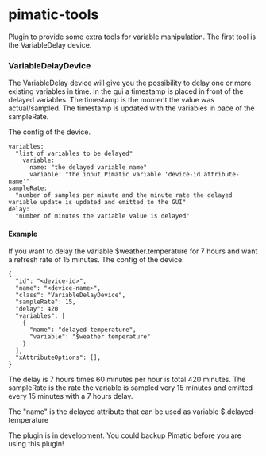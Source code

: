 # pimatic-tools
Plugin to provide some extra tools for variable manipulation.
The first tool is the VariableDelay device.

### VariableDelayDevice

The VariableDelay device will give you the possibility to delay one or more existing variables in time.
In the gui a timestamp is placed in front of the delayed variables. The timestamp is the moment the value was actual/sampled. The timestamp is updated with the variables in pace of the sampleRate. 

The config of the device.
```
variables:
  "list of variables to be delayed"
    variable:
      name: "the delayed variable name"
      variable: "the input Pimatic variable 'device-id.attribute-name'"
sampleRate:
  "number of samples per minute and the minute rate the delayed variable update is updated and emitted to the GUI"
delay:
  "number of minutes the variable value is delayed"
```

#### Example
If you want to delay the variable $weather.temperature for 7 hours and want a refresh rate of 15 minutes.
The config of the device:

```
{
  "id": "<device-id>",
  "name": "<device-name>",
  "class": "VariableDelayDevice",
  "sampleRate": 15,
  "delay": 420
  "variables": [
    {
      "name": "delayed-temperature",
      "variable": "$weather.temperature"
    }
  ],
  "xAttributeOptions": [],
}
```

The delay is 7 hours times 60 minutes per hour is total 420 minutes.
The sampleRate is the rate the variable is sampled very 15 minutes and emitted every 15 minutes with a 7 hours delay.

The "name" is the delayed attribute that can be used as variable $<device-id>.delayed-temperature


The plugin is in development. You could backup Pimatic before you are using this plugin!
